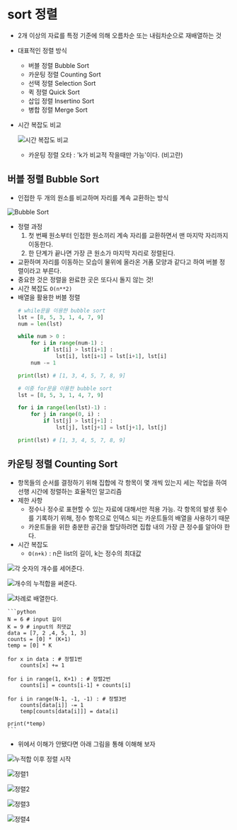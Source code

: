 # sort 정렬
* 2개 이상의 자료를 특정 기준에 의해 오름차순 또는 내림차순으로 재배열하는 것
* 대표적인 정렬 방식
    * 버블 정렬 Bubble Sort
    * 카운팅 정렬 Counting Sort
    * 선택 정렬 Selection Sort
    * 퀵 정렬 Quick Sort
    * 삽입 정렬 Insertino Sort
    * 병합 정렬 Merge Sort
* 시간 복잡도 비교

    ![시간 복잡도 비교](../images/algorithm/sort/time_complex.png)

    * 카운팅 정렬 오타 : 'k가 비교적 작을때만 가능'이다. (비고란)

## 버블 정렬 Bubble Sort
* 인접한 두 개의 원소를 비교하며 자리를 계속 교환하는 방식

![Bubble Sort](../images/algorithm/sort/bubble_sort.gif)

* 정렬 과정
    1. 첫 번째 원소부터 인접한 원소끼리 계속 자리를 교환하면서 맨 마지막 자리까지 이동한다.
    2. 한 단계가 끝나면 가장 큰 원소가 마지막 자리로 정렬된다.
* 교환하며 자리를 이동하는 모습이 물위에 올라온 거품 모양과 같다고 하여 버블 정렬이라고 부른다.
* 중요한 것은 정렬을 완료한 곳은 또다시 돌지 않는 것!
* 시간 복잡도 `O(n**2)`
* 배열을 활용한 버블 정렬
    ```python
    # while문을 이용햔 bubble sort
    lst = [8, 5, 3, 1, 4, 7, 9]
    num = len(lst)

    while num > 0 :
        for i in range(num-1) :
            if lst[i] > lst[i+1] :
                lst[i], lst[i+1] = lst[i+1], lst[i]
        num -= 1

    print(lst) # [1, 3, 4, 5, 7, 8, 9]

    # 이중 for문을 이용한 bubble sort
    lst = [8, 5, 3, 1, 4, 7, 9]

    for i in range(len(lst)-1) :
        for j in range(0, i) :
            if lst[j] > lst[j+1] :
                lst[j], lst[j+1] = lst[j+1], lst[j]

    print(lst) # [1, 3, 4, 5, 7, 8, 9]
    ```

## 카운팅 정렬 Counting Sort
* 항목들의 순서를 결정하기 위해 집합에 각 항목이 몇 개씩 있는지 세는 작업을 하여 선행 시간에 정렬하는 효율적인 알고리즘
* 제한 사항
    * 정수나 정수로 표현할 수 있는 자료에 대해서만 적용 가능. 각 항목의 발생 횟수를 기록하기 위해, 정수 항목으로 인덱스 되는 카운트들의 배열을 사용하기 때문
    * 카운트들을 위한 충분한 공간을 할당하려면 집합 내의 가장 큰 정수를 알아야 한다.
* 시간 복잡도
    * `O(n+k)` : n은 list의 길이, k는 정수의 최대값

![각 숫자의 개수를 세어준다.](../images/algorithm/sort/counting_sort_1.gif)

![개수의 누적합을 써준다.](../images/algorithm/sort/counting_sort_2.png)

![차례로 배열한다.](../images/algorithm/sort/counting_sort_3.gif)


    ```python
    N = 6 # input 길이
    K = 9 # input의 최댓값
    data = [7, 2 ,4, 5, 1, 3]
    counts = [0] * (K+1)
    temp = [0] * K

    for x in data : # 정렬1번
        counts[x] += 1

    for i in range(1, K+1) : # 정렬2번
        counts[i] = counts[i-1] + counts[i]

    for i in range(N-1, -1, -1) : # 정렬3번
        counts[data[i]] -= 1
        temp[counts[data[i]]] = data[i]

    print(*temp)
    ```

* 위에서 이해가 안됐다면 아래 그림을 통해 이해해 보자

![누적합 이후 정렬 시작](../images/algorithm/sort/counting_sort4.png)

![정렬1](../images/algorithm/sort/counting_sort5.png)

![정렬2](../images/algorithm/sort/counting_sort6.png)

![정렬3](../images/algorithm/sort/counting_sort7.png)

![정렬4](../images/algorithm/sort/counting_sort8.png)